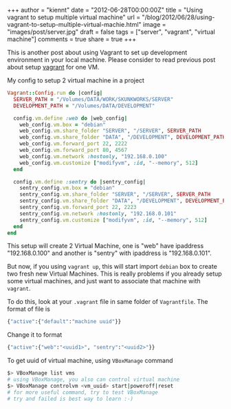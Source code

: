 +++
author = "kiennt"
date = "2012-06-28T00:00:00Z"
title = "Using vagrant to setup multiple virtual machine"
url = "/blog/2012/06/28/using-vagrant-to-setup-multiple-virtual-machie.html"
image = "images/post/server.jpg"
draft = false
tags = ["server", "vagrant", "virtual machine"]
comments = true
share = true
+++

This is another post about using Vagrant to set up development environment
in your local machine.
Please consider to read previous post about setup [vagrant](/blog/2012/06/18/install-virtual-machine-with-vagrant.html) for one VM.

<!--more-->

My config to setup 2 virtual machine in a project
```ruby
Vagrant::Config.run do |config|
  SERVER_PATH = "/Volumes/DATA/WORK/SKUNKWORKS/SERVER"
  DEVELOPMENT_PATH = "/Volumes/DATA/DEVELOPMENT"

  config.vm.define :web do |web_config|
    web_config.vm.box = "debian"
    web_config.vm.share_folder "SERVER", "/SERVER", SERVER_PATH
    web_config.vm.share_folder "DATA", "/DEVELOPMENT", DEVELOPMENT_PATH
    web_config.vm.forward_port 22, 2222
    web_config.vm.forward_port 80, 4567
    web_config.vm.network :hostonly, "192.168.0.100"
    web_config.vm.customize ["modifyvm", :id, "--memory", 512]
  end

  config.vm.define :sentry do |sentry_config|
    sentry_config.vm.box = "debian"
    sentry_config.vm.share_folder "SERVER", "/SERVER", SERVER_PATH
    sentry_config.vm.share_folder "DATA", "/DEVELOPMENT", DEVELOPMENT_PATH
    sentry_config.vm.forward_port 22, 2223
    sentry_config.vm.network :hostonly, "192.168.0.101"
    sentry_config.vm.customize ["modifyvm", :id, "--memory", 512]
  end
end
```

This setup will create 2 Virtual Machine, one is "web" have ipaddress "192.168.0.100" and
another is "sentry" with ipaddress is "192.168.0.101".

But now, if you using `vagrant up`, this will start import `debian` box to create  two fresh new Virtual Machines. This is really problems if you already setup some virtual machines, and just want to associate that machine with `vagrant`.

To do this, look at your `.vagrant` file in same folder of `Vagrantfile`. The format of file is
```bash
{"active":{"default":"machine uuid"}}
```

Change it to format
```bash
{"active":{"web":"<uuid1>", "sentry":"<uuid2>"}}
```

To get uuid of virtual machine, using `VBoxManage` command
```bash
$> VBoxManage list vms
# using VBoxManage, you also can control virtual machine
$> VBoxManage controlvm <vm_uuid> start|poweroff|reset
# for more useful command, try to test VBoxManage
# try and failed is best way to learn :-)
```
